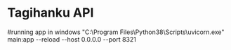 # Tagihanku API

#running app in windows
"C:\Program Files\Python38\Scripts\uvicorn.exe" main:app --reload --host 0.0.0.0 --port 8321
